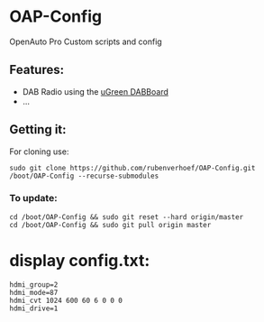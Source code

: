# OAP-Config
OpenAuto Pro Custom scripts and config

## Features:
- DAB Radio using the [uGreen DABBoard](https://ugreen.eu/product/ugreen-dab-board/)
- ...

## Getting it:
For cloning use:

`sudo git clone https://github.com/rubenverhoef/OAP-Config.git /boot/OAP-Config --recurse-submodules`

### To update:
```
cd /boot/OAP-Config && sudo git reset --hard origin/master
cd /boot/OAP-Config && sudo git pull origin master
```

# display config.txt:
````
hdmi_group=2
hdmi_mode=87
hdmi_cvt 1024 600 60 6 0 0 0
hdmi_drive=1
````
